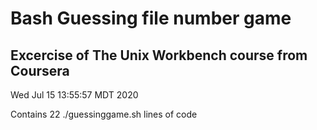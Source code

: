 # Bash Guessing file number game
## Excercise of The Unix Workbench course from Coursera
Wed Jul 15 13:55:57 MDT 2020

Contains      22 ./guessinggame.sh lines of code
